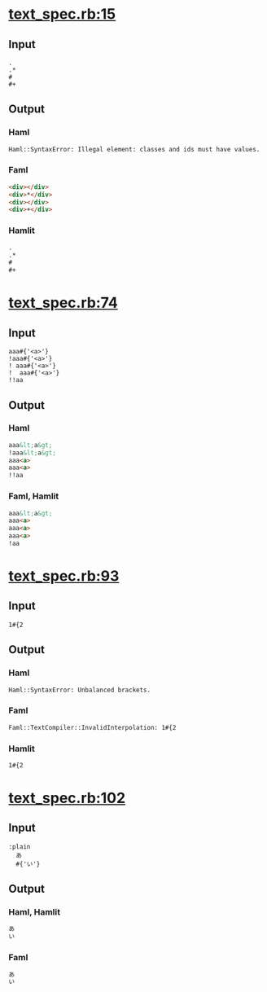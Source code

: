 # [text\_spec.rb:15](https://github.com/k0kubun/hamlit/blob/master/spec/hamlit/engine/text_spec.rb#L15)
## Input
```haml
.
.*
#
#+

```

## Output
### Haml
```html
Haml::SyntaxError: Illegal element: classes and ids must have values.
```

### Faml
```html
<div></div>
<div>*</div>
<div></div>
<div>+</div>

```

### Hamlit
```html
.
.*
#
#+

```


# [text\_spec.rb:74](https://github.com/k0kubun/hamlit/blob/master/spec/hamlit/engine/text_spec.rb#L74)
## Input
```haml
aaa#{'<a>'}
!aaa#{'<a>'}
! aaa#{'<a>'}
!  aaa#{'<a>'}
!!aa

```

## Output
### Haml
```html
aaa&lt;a&gt;
!aaa&lt;a&gt;
aaa<a>
aaa<a>
!!aa

```

### Faml, Hamlit
```html
aaa&lt;a&gt;
aaa<a>
aaa<a>
aaa<a>
!aa

```


# [text\_spec.rb:93](https://github.com/k0kubun/hamlit/blob/master/spec/hamlit/engine/text_spec.rb#L93)
## Input
```haml
1#{2
```

## Output
### Haml
```html
Haml::SyntaxError: Unbalanced brackets.
```

### Faml
```html
Faml::TextCompiler::InvalidInterpolation: 1#{2
```

### Hamlit
```html
1#{2

```


# [text\_spec.rb:102](https://github.com/k0kubun/hamlit/blob/master/spec/hamlit/engine/text_spec.rb#L102)
## Input
```haml
:plain
  あ
  #{'い'}
```

## Output
### Haml, Hamlit
```html
あ
い


```

### Faml
```html
あ
い

```

